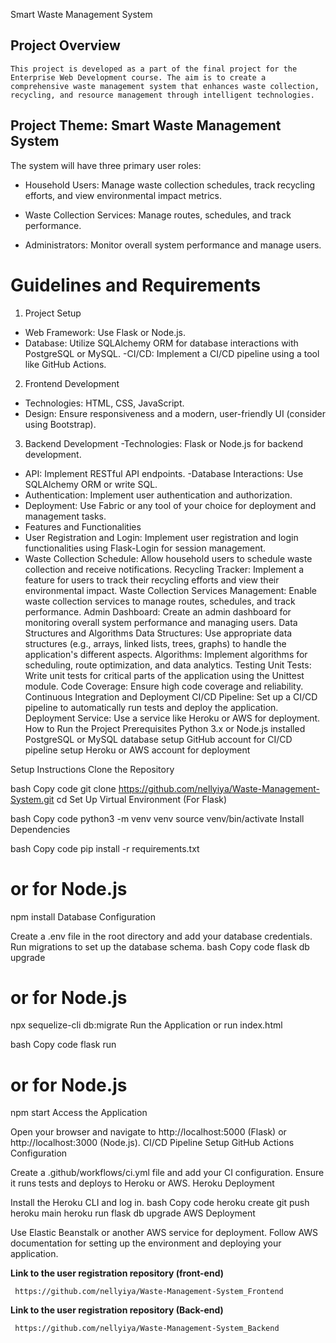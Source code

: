 Smart Waste Management System
## Project Overview
    This project is developed as a part of the final project for the Enterprise Web Development course. The aim is to create a comprehensive waste management system that enhances waste collection, recycling, and resource management through intelligent technologies.

## Project Theme: Smart Waste Management System

The system will have three primary user roles:

- Household Users: Manage waste collection schedules, track recycling efforts, and view environmental impact metrics.

- Waste Collection Services: Manage routes, schedules, and track performance.

- Administrators: Monitor overall system performance and manage users.

# Guidelines and Requirements
1. Project Setup
- Web Framework: Use Flask or Node.js.
- Database: Utilize SQLAlchemy ORM for database interactions with PostgreSQL or MySQL.
 -CI/CD: Implement a CI/CD pipeline using a tool like GitHub Actions.
2. Frontend Development
- Technologies: HTML, CSS, JavaScript.
- Design: Ensure responsiveness and a modern, user-friendly UI (consider using Bootstrap).
3. Backend Development
-Technologies: Flask or Node.js for backend development.
- API: Implement RESTful API endpoints.
-Database Interactions: Use SQLAlchemy ORM or write SQL.
- Authentication: Implement user authentication and authorization.
- Deployment: Use Fabric or any tool of your choice for deployment and management tasks.
- Features and Functionalities
- User Registration and Login: Implement user registration and login functionalities using Flask-Login for session management.
- Waste Collection Schedule: Allow household users to schedule waste collection and receive notifications.
Recycling  Tracker: Implement a feature for users to track their recycling efforts and view their environmental impact.
Waste Collection Services Management: Enable waste collection services to manage routes, schedules, and track performance.
Admin Dashboard: Create an admin dashboard for monitoring overall system performance and managing users.
Data Structures and Algorithms
Data Structures: Use appropriate data structures (e.g., arrays, linked lists, trees, graphs) to handle the application's different aspects.
Algorithms: Implement algorithms for scheduling, route optimization, and data analytics.
Testing
Unit Tests: Write unit tests for critical parts of the application using the Unittest module.
Code Coverage: Ensure high code coverage and reliability.
Continuous Integration and Deployment
CI/CD Pipeline: Set up a CI/CD pipeline to automatically run tests and deploy the application.
Deployment Service: Use a service like Heroku or AWS for deployment.
How to Run the Project
Prerequisites
Python 3.x or Node.js installed
PostgreSQL or MySQL database setup
GitHub account for CI/CD pipeline setup
Heroku or AWS account for deployment



Setup Instructions
Clone the Repository

bash
Copy code
git clone https://github.com/nellyiya/Waste-Management-System.git
cd <repository-name>
Set Up Virtual Environment (For Flask)

bash
Copy code
python3 -m venv venv
source venv/bin/activate
Install Dependencies

bash
Copy code
pip install -r requirements.txt
# or for Node.js
npm install
Database Configuration

Create a .env file in the root directory and add your database credentials.
Run migrations to set up the database schema.
bash
Copy code
flask db upgrade
# or for Node.js
npx sequelize-cli db:migrate
Run the Application
or
run index.html

bash
Copy code
flask run
# or for Node.js
npm start
Access the Application

Open your browser and navigate to http://localhost:5000 (Flask) or http://localhost:3000 (Node.js).
CI/CD Pipeline Setup
GitHub Actions Configuration

Create a .github/workflows/ci.yml file and add your CI configuration.
Ensure it runs tests and deploys to Heroku or AWS.
Heroku Deployment

Install the Heroku CLI and log in.
bash
Copy code
heroku create
git push heroku main
heroku run flask db upgrade
AWS Deployment

Use Elastic Beanstalk or another AWS service for deployment.
Follow AWS documentation for setting up the environment and deploying your application.

**Link to the user registration repository (front-end)**

     https://github.com/nellyiya/Waste-Management-System_Frontend

**Link to the user registration repository (Back-end)**

     https://github.com/nellyiya/Waste-Management-System_Backend
